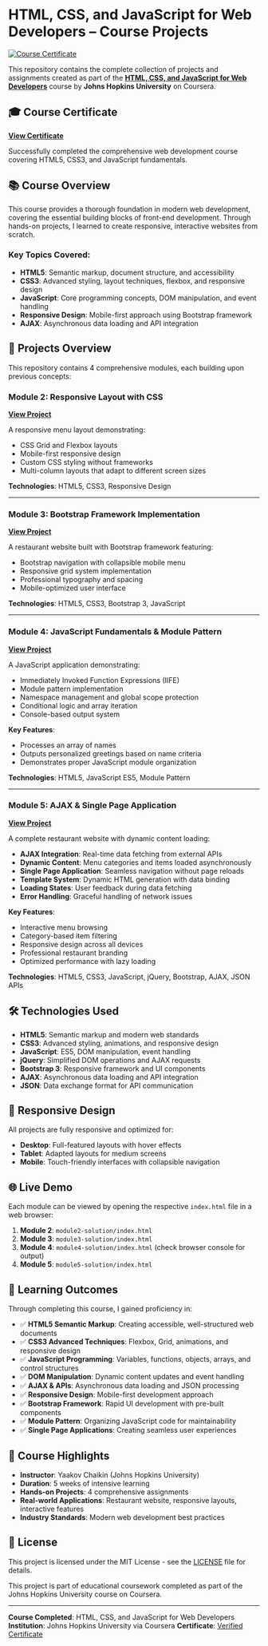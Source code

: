 # HTML, CSS, and JavaScript for Web Developers – Course Projects

[![Course Certificate](https://img.shields.io/badge/Certificate-Verified-brightgreen)](https://www.coursera.org/account/accomplishments/verify/R388VVE4SCWQ?utm_source=link&utm_medium=certificate&utm_content=cert_image&utm_campaign=sharing_cta&utm_product=course)

This repository contains the complete collection of projects and assignments created as part of the **[HTML, CSS, and JavaScript for Web Developers](https://www.coursera.org/learn/html-css-javascript-for-web-developers)** course by **Johns Hopkins University** on Coursera.

## 🎓 Course Certificate

**[View Certificate](https://www.coursera.org/account/accomplishments/verify/R388VVE4SCWQ?utm_source=link&utm_medium=certificate&utm_content=cert_image&utm_campaign=sharing_cta&utm_product=course)**

Successfully completed the comprehensive web development course covering HTML5, CSS3, and JavaScript fundamentals.

## 📚 Course Overview

This course provides a thorough foundation in modern web development, covering the essential building blocks of front-end development. Through hands-on projects, I learned to create responsive, interactive websites from scratch.

### Key Topics Covered:
- **HTML5**: Semantic markup, document structure, and accessibility
- **CSS3**: Advanced styling, layout techniques, flexbox, and responsive design
- **JavaScript**: Core programming concepts, DOM manipulation, and event handling
- **Responsive Design**: Mobile-first approach using Bootstrap framework
- **AJAX**: Asynchronous data loading and API integration

## 🚀 Projects Overview

This repository contains 4 comprehensive modules, each building upon previous concepts:

### Module 2: Responsive Layout with CSS
**[View Project](./module2-solution/index.html)**

A responsive menu layout demonstrating:
- CSS Grid and Flexbox layouts
- Mobile-first responsive design
- Custom CSS styling without frameworks
- Multi-column layouts that adapt to different screen sizes

**Technologies**: HTML5, CSS3, Responsive Design

---

### Module 3: Bootstrap Framework Implementation
**[View Project](./module3-solution/index.html)**

A restaurant website built with Bootstrap framework featuring:
- Bootstrap navigation with collapsible mobile menu
- Responsive grid system implementation
- Professional typography and spacing
- Mobile-optimized user interface

**Technologies**: HTML5, CSS3, Bootstrap 3, JavaScript

---

### Module 4: JavaScript Fundamentals & Module Pattern
**[View Project](./module4-solution/index.html)**

A JavaScript application demonstrating:
- Immediately Invoked Function Expressions (IIFE)
- Module pattern implementation
- Namespace management and global scope protection
- Conditional logic and array iteration
- Console-based output system

**Key Features**:
- Processes an array of names
- Outputs personalized greetings based on name criteria
- Demonstrates proper JavaScript module organization

**Technologies**: HTML5, JavaScript ES5, Module Pattern

---

### Module 5: AJAX & Single Page Application
**[View Project](./module5-solution/index.html)**

A complete restaurant website with dynamic content loading:
- **AJAX Integration**: Real-time data fetching from external APIs
- **Dynamic Content**: Menu categories and items loaded asynchronously
- **Single Page Application**: Seamless navigation without page reloads
- **Template System**: Dynamic HTML generation with data binding
- **Loading States**: User feedback during data fetching
- **Error Handling**: Graceful handling of network issues

**Key Features**:
- Interactive menu browsing
- Category-based item filtering
- Responsive design across all devices
- Professional restaurant branding
- Optimized performance with lazy loading

**Technologies**: HTML5, CSS3, JavaScript, jQuery, Bootstrap, AJAX, JSON APIs

## 🛠️ Technologies Used

- **HTML5**: Semantic markup and modern web standards
- **CSS3**: Advanced styling, animations, and responsive design
- **JavaScript**: ES5, DOM manipulation, event handling
- **jQuery**: Simplified DOM operations and AJAX requests
- **Bootstrap 3**: Responsive framework and UI components
- **AJAX**: Asynchronous data loading and API integration
- **JSON**: Data exchange format for API communication

## 📱 Responsive Design

All projects are fully responsive and optimized for:
- **Desktop**: Full-featured layouts with hover effects
- **Tablet**: Adapted layouts for medium screens
- **Mobile**: Touch-friendly interfaces with collapsible navigation

## 🌐 Live Demo

Each module can be viewed by opening the respective `index.html` file in a web browser:

1. **Module 2**: `module2-solution/index.html`
2. **Module 3**: `module3-solution/index.html`
3. **Module 4**: `module4-solution/index.html` (check browser console for output)
4. **Module 5**: `module5-solution/index.html`

## 📖 Learning Outcomes

Through completing this course, I gained proficiency in:

- ✅ **HTML5 Semantic Markup**: Creating accessible, well-structured web documents
- ✅ **CSS3 Advanced Techniques**: Flexbox, Grid, animations, and responsive design
- ✅ **JavaScript Programming**: Variables, functions, objects, arrays, and control structures
- ✅ **DOM Manipulation**: Dynamic content updates and event handling
- ✅ **AJAX & APIs**: Asynchronous data loading and JSON processing
- ✅ **Responsive Design**: Mobile-first development approach
- ✅ **Bootstrap Framework**: Rapid UI development with pre-built components
- ✅ **Module Pattern**: Organizing JavaScript code for maintainability
- ✅ **Single Page Applications**: Creating seamless user experiences

## 🎯 Course Highlights

- **Instructor**: Yaakov Chaikin (Johns Hopkins University)
- **Duration**: 5 weeks of intensive learning
- **Hands-on Projects**: 4 comprehensive assignments
- **Real-world Applications**: Restaurant website, responsive layouts, interactive features
- **Industry Standards**: Modern web development best practices

## 📄 License

This project is licensed under the MIT License - see the [LICENSE](LICENSE) file for details.

This project is part of educational coursework completed as part of the Johns Hopkins University course on Coursera.

---

**Course Completed**: HTML, CSS, and JavaScript for Web Developers
**Institution**: Johns Hopkins University via Coursera
**Certificate**: [Verified Certificate](https://www.coursera.org/account/accomplishments/verify/R388VVE4SCWQ?utm_source=link&utm_medium=certificate&utm_content=cert_image&utm_campaign=sharing_cta&utm_product=course)
